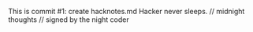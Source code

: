 This is commit #1: create hacknotes.md
Hacker never sleeps.
// midnight thoughts
// signed by the night coder
